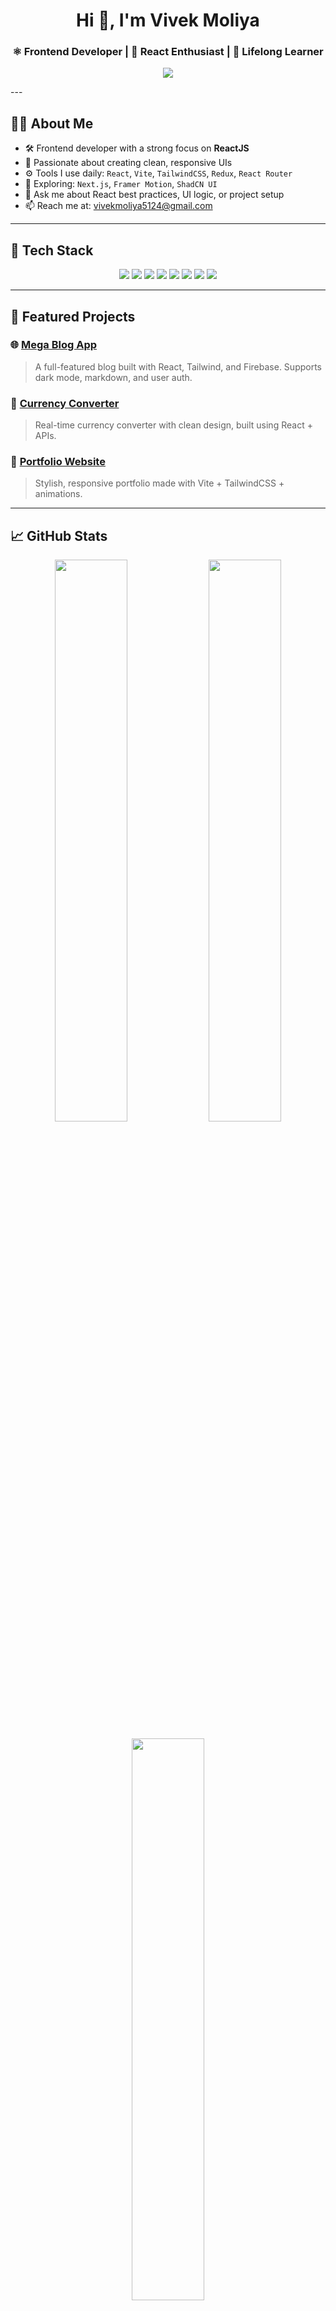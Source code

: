 <h1 align="center">Hi 👋, I'm Vivek Moliya</h1>
<h3 align="center">⚛️ Frontend Developer | 💙 React Enthusiast | 🌱 Lifelong Learner</h3>

<p align="center">
  <img src="https://readme-typing-svg.demolab.com?font=Fira+Code&size=22&duration=3000&pause=1200&color=FF6F61&center=true&vCenter=true&multiline=true&width=600&height=70&lines=✨+ReactJS+Developer+%7C+Frontend+Engineer;🎯+Focused+on+clean+%26+modern+UI+UX+design;🚀+Vite%2C+Tailwind%2C+Firebase+%26+Next.js+fan;🛠️+Building+real-world+projects+daily;🤝+Open+to+collaboration+%26+internships" />
</p>
---

## 🧑‍💻 About Me

- 🛠️ Frontend developer with a strong focus on **ReactJS**
- 🎯 Passionate about creating clean, responsive UIs
- ⚙️ Tools I use daily: `React`, `Vite`, `TailwindCSS`, `Redux`, `React Router`
- 🔭 Exploring: `Next.js`, `Framer Motion`, `ShadCN UI`
- 💬 Ask me about React best practices, UI logic, or project setup
- 📫 Reach me at: [vivekmoliya5124@gmail.com](mailto:vivekmoliya5124@gmail.com)

---

## 🚀 Tech Stack

<p align="center">
  <img src="https://img.shields.io/badge/React-61DAFB?style=for-the-badge&logo=react&logoColor=black" />
  <img src="https://img.shields.io/badge/Vite-646CFF?style=for-the-badge&logo=vite&logoColor=white" />
  <img src="https://img.shields.io/badge/JavaScript-F7DF1E?style=for-the-badge&logo=javascript&logoColor=black" />
  <img src="https://img.shields.io/badge/TailwindCSS-06B6D4?style=for-the-badge&logo=tailwindcss" />
  <img src="https://img.shields.io/badge/Redux-764ABC?style=for-the-badge&logo=redux&logoColor=white" />
  <img src="https://img.shields.io/badge/Node.js-339933?style=for-the-badge&logo=node.js&logoColor=white" />
  <img src="https://img.shields.io/badge/Git-F05032?style=for-the-badge&logo=git&logoColor=white" />
  <img src="https://img.shields.io/badge/VSCode-007ACC?style=for-the-badge&logo=visual-studio-code&logoColor=white" />
</p>

---

## 📂 Featured Projects

### 🌐 [Mega Blog App](https://github.com/vivekmoliya/MegaBlog)
> A full-featured blog built with React, Tailwind, and Firebase. Supports dark mode, markdown, and user auth.

### 💱 [Currency Converter](https://github.com/vivekmoliya/CurrencyConvertor)
> Real-time currency converter with clean design, built using React + APIs.

### 📘 [Portfolio Website](https://github.com/vivekmoliya/portfolio)
> Stylish, responsive portfolio made with Vite + TailwindCSS + animations.

---

## 📈 GitHub Stats

<p align="center">
  <img src="https://github-readme-stats.vercel.app/api?username=vivekmoliya&show_icons=true&theme=react&hide_border=true" width="48%" />
  <img src="https://github-readme-streak-stats.herokuapp.com?user=vivekmoliya&theme=react&hide_border=true" width="48%" />
</p>

<p align="center">
  <img src="https://github-readme-stats.vercel.app/api/top-langs/?username=vivekmoliya&layout=compact&theme=react&hide_border=true" width="48%" />
</p>

---

## 🧠 Learning Goals

- 🔄 Master advanced React (Context API, Code Splitting)
- ⚡ Build real-time apps with Firebase/Supabase
- 🌐 Deploy production-grade projects with **Next.js** and **Vercel**
- 🎨 Design reusable UI libraries using TailwindCSS + ShadCN

---

## 🤝 Let’s Connect

<p align="center">
  <a href="https://www.linkedin.com/in/vivek-patel-b67671343" target="_blank">
    <img src="https://img.shields.io/badge/LinkedIn-blue?style=for-the-badge&logo=linkedin&logoColor=white" />
  </a>
  <a href="mailto:vivekmoliya5124@gmail.com">
    <img src="https://img.shields.io/badge/Gmail-red?style=for-the-badge&logo=gmail&logoColor=white" />
  </a>
  <a href="https://github.com/vivekmoliya">
    <img src="https://img.shields.io/badge/GitHub-181717?style=for-the-badge&logo=github&logoColor=white" />
  </a>
</p>

---

<p align="center"><i>✨ I believe great UI builds great trust. Let’s code something awesome together! 🚀</i></p>
